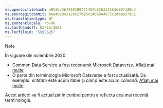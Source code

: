 ```yaml
---
ms.openlocfilehash: a953b35b7299500471457d826332563e007a28e3
ms.sourcegitcommit: bae40184312ab27b95c140a044875c2daea37951
ms.translationtype: HT
ms.contentlocale: ro-RO
ms.lasthandoff: 03/15/2021
ms.locfileid: "5595625"
---
```

> [!NOTE]
> În vigoare din noiembrie 2020:
> - Common Data Service a fost redenumit Microsoft Dataverse. [Aflați mai multe](https://aka.ms/PAuAppBlog)
> - O parte din terminologia Microsoft Dataverse a fost actualizată. De exemplu, *entitate* este acum *tabel* și *câmp* este acum *coloană*. [Aflați mai multe](/powerapps/maker/data-platform/data-platform-intro)
>
> Acest articol va fi actualizat în curând pentru a reflecta cea mai recentă terminologie.